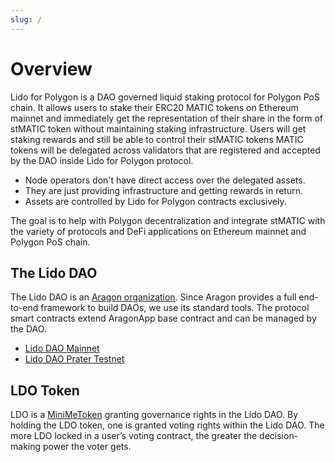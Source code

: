 ```yaml
---
slug: /
---
```


# Overview

Lido for Polygon is a DAO governed liquid staking protocol for Polygon PoS chain. It allows users to stake their ERC20 MATIC tokens on Ethereum mainnet and immediately get the representation of their share in the form of stMATIC token without maintaining staking infrastructure. Users will get staking rewards and still be able to control their stMATIC tokens MATIC tokens will be delegated across validators that are registered and accepted by the DAO inside Lido for Polygon protocol.

- Node operators don't have direct access over the delegated assets. 
- They are just providing infrastructure and getting rewards in return. 
- Assets are controlled by Lido for Polygon contracts exclusively.

The goal is to help with Polygon decentralization and integrate stMATIC with the variety of protocols and DeFi applications on Ethereum mainnet and Polygon PoS chain.

## The Lido DAO
The Lido DAO is an [Aragon organization](https://aragon.org/dao). Since Aragon provides a full end-to-end framework to build DAOs, we use its standard tools. The protocol smart contracts extend AragonApp base contract and can be managed by the DAO.

- [Lido DAO Mainnet](https://mainnet.lido.fi/#/lido-dao/)
- [Lido DAO Prater Testnet](https://testnet.testnet.fi/#/lido-testnet-prater/)

## LDO Token
LDO is a [MiniMeToken](https://github.com/Giveth/minime) granting governance rights in the Lido DAO. By holding the LDO token, one is granted voting rights within the Lido DAO. The more LDO locked in a user’s voting contract, the greater the decision-making power the voter gets.
